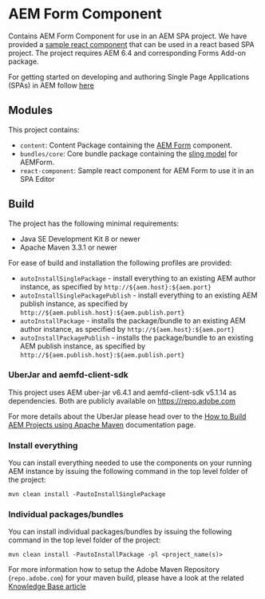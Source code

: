 # AEM Form Component
Contains AEM Form Component for use in an AEM SPA project. We have provided a [sample react component](react-component) that can be used in a react based SPA project. The project requires AEM 6.4 and corresponding Forms Add-on package.

For getting started on developing and authoring Single Page Applications (SPAs) in AEM follow [here](https://helpx.adobe.com/experience-manager/6-4/sites/developing/user-guide.html?topic=/experience-manager/6-4/sites/developing/morehelp/spa.ug.js)

## Modules

This project contains:

* `content`: Content Package containing the [AEM Form](content/jcr_root/apps/fd/sample/af/components/aemform/v1/aemform) component.
* `bundles/core`: Core bundle package containing the [sling model](bundles/core/src/main/java/com/adobe/fd/sample/components/models/AEMFormModel.java) for AEMForm.
* `react-component`: Sample react component for AEM Form to use it in an SPA Editor


## Build

The project has the following minimal requirements:
* Java SE Development Kit 8 or newer
* Apache Maven 3.3.1 or newer

For ease of build and installation the following profiles are provided:

 * ``autoInstallSinglePackage`` - install everything to an existing AEM author instance, as specified by ``http://${aem.host}:${aem.port}``
 * ``autoInstallSinglePackagePublish`` - install everything to an existing AEM publish instance, as specified by ``http://${aem.publish.host}:${aem.publish.port}``
 * ``autoInstallPackage`` - installs the package/bundle to an existing AEM author instance, as specified by ``http://${aem.host}:${aem.port}``
 * ``autoInstallPackagePublish`` - installs the package/bundle to an existing AEM publish instance, as specified by ``http://${aem.publish.host}:${aem.publish.port}``

### UberJar and aemfd-client-sdk

This project uses AEM uber-jar v6.4.1 and aemfd-client-sdk v5.1.14 as dependencies. Both are publicly available on https://repo.adobe.com

For more details about the UberJar please head over to the
[How to Build AEM Projects using Apache Maven](https://helpx.adobe.com/experience-manager/6-4/sites/developing/using/ht-projects-maven.html) documentation page.

### Install everything

You can install everything needed to use the components on your running AEM instance by issuing the following command in the top level folder of the project:

    mvn clean install -PautoInstallSinglePackage

### Individual packages/bundles

You can install individual packages/bundles by issuing the following command in the top level folder of the project:

    mvn clean install -PautoInstallPackage -pl <project_name(s)>

 For more information how to setup the Adobe Maven Repository (`repo.adobe.com`) for your maven build, please have a look at the
 related [Knowledge Base article](https://helpx.adobe.com/experience-manager/kb/SetUpTheAdobeMavenRepository.html)
